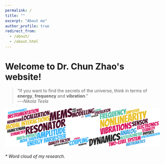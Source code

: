 ```yaml
---
permalink: /
title: ""
excerpt: "About me"
author_profile: true
redirect_from:
  - /about/
  - /about.html
---
```


Welcome to Dr. Chun Zhao's website!
======




> "If you want to find the secrets of the universe, think in terms of <b>energy</b>, <b>frequency</b> and <b>vibration</b>." <br>---<cite>Nikola Tesla</cite>

![WordCould](/images/WordCould.png)  <br>
###### * Word cloud of my research.
<!-- ![3DoFDevice](/images/3DoFDevice.png)  <br> -->

<!--test

# A collapsible section containing markdown
<details>
  <summary>Click to expand!</summary>

  ## Heading
  1. A numbered
  2. list
     * With some
     * Sub bullets
</details>-->

<!-- ![3DoFDevice](/images/3DoFDevice.png)  <br>
###### * A micro device in reality. Courtesy to Prof. Chang's group at NPU, 2013 -->
